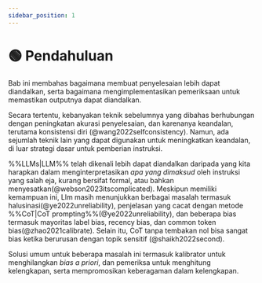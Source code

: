 ```yaml
---
sidebar_position: 1
---
```


# 🟢 Pendahuluan

Bab ini membahas bagaimana membuat penyelesaian lebih dapat diandalkan, serta bagaimana mengimplementasikan pemeriksaan untuk memastikan outputnya dapat diandalkan.

Secara tertentu, kebanyakan teknik sebelumnya yang dibahas berhubungan dengan peningkatan akurasi penyelesaian, dan karenanya keandalan, terutama konsistensi diri (@wang2022selfconsistency). Namun, ada sejumlah teknik lain yang dapat digunakan untuk meningkatkan keandalan, di luar strategi dasar untuk pemberian instruksi.

%%LLMs|LLM%% telah dikenali lebih dapat diandalkan daripada yang kita harapkan dalam menginterpretasikan *apa yang dimaksud* oleh instruksi yang salah eja, kurang bersifat formal, atau bahkan menyesatkan(@webson2023itscomplicated). Meskipun memiliki kemampuan ini, Llm masih menunjukkan berbagai masalah termasuk halusinasi(@ye2022unreliability), penjelasan yang cacat dengan metode %%CoT|CoT prompting%%(@ye2022unreliability), dan beberapa bias termasuk mayoritas label bias, recency bias, dan common token bias(@zhao2021calibrate). Selain itu, CoT tanpa tembakan nol bisa sangat bias ketika berurusan dengan topik sensitif (@shaikh2022second).

Solusi umum untuk beberapa masalah ini termasuk kalibrator untuk menghilangkan _bias a priori_, dan pemeriksa untuk menghitung kelengkapan, serta mempromosikan keberagaman dalam kelengkapan.
